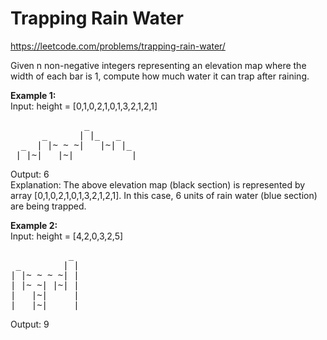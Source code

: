 # Trapping Rain Water
https://leetcode.com/problems/trapping-rain-water/

Given n non-negative integers representing an elevation map where the width of each bar is 1, compute how much water it can trap after raining.


<b>Example 1:</b>\
Input: height = [0,1,0,2,1,0,1,3,2,1,2,1]
<pre>
              _
      _      | |_   _
  _  | |~ ~ ~|   |~| |_
_| |~|   |~|           |
</pre>
Output: 6\
Explanation: The above elevation map (black section) is represented by array [0,1,0,2,1,0,1,3,2,1,2,1]. In this case, 6 units of rain water (blue section) are being trapped.

<b>Example 2:</b>\
Input: height = [4,2,0,3,2,5]
<pre>
           _
 _        | |
| |~ ~ ~ ~| |
| |~ ~| |~| |
|   |~|     |
|   |~|     |
</pre>
Output: 9
